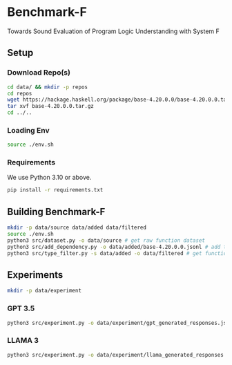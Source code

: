 # Benchmark-F

Towards Sound Evaluation of Program Logic Understanding with System F

## Setup

### Download Repo(s)

```sh
cd data/ && mkdir -p repos
cd repos
wget https://hackage.haskell.org/package/base-4.20.0.0/base-4.20.0.0.tar.gz
tar xvf base-4.20.0.0.tar.gz
cd ../..
```

### Loading Env

```sh
source ./env.sh
```

### Requirements

We use Python 3.10 or above.

```sh
pip install -r requirements.txt
```

## Building Benchmark-F

```sh
mkdir -p data/source data/added data/filtered
source ./env.sh
python3 src/dataset.py -o data/source # get raw function dataset
python3 src/add_dependency.py -o data/added/base-4.20.0.0.jsonl # add type dependencies
python3 src/type_filter.py -s data/added -o data/filtered # get functions with type we want :)
```

## Experiments

```sh
mkdir -p data/experiment
```

### GPT 3.5

```sh
python3 src/experiment.py -o data/experiment/gpt_generated_responses.jsonl -m gpt-3.5-turbo -a "please replace with your openai api key" # call OpenAI API to generate type signature
```

### LLAMA 3

```sh
python3 src/experiment.py -o data/experiment/llama_generated_responses.jsonl -m llama3-8b-8192 -a "please replace with your groq api key" # call Groq API to generate type signature
```